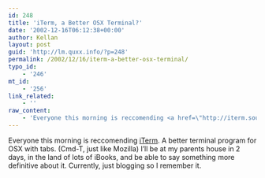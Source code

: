 ```yaml
---
id: 248
title: 'iTerm, a Better OSX Terminal?'
date: '2002-12-16T06:12:38+00:00'
author: Kellan
layout: post
guid: 'http://lm.quxx.info/?p=248'
permalink: /2002/12/16/iterm-a-better-osx-terminal/
typo_id:
    - '246'
mt_id:
    - '256'
link_related:
    - ''
raw_content:
    - 'Everyone this morning is reccomending <a href=\"http://iterm.sourceforge.net/\">iTerm</a>.  A better terminal program for OSX with tabs. (Cmd-T, just like Mozilla)  I\''ll be at my parents house in 2 days, in the land of lots of iBooks, and be able to say something more definitive about it.  Currently, just blogging so I remember it.'
---
```


Everyone this morning is reccomending [iTerm](http://iterm.sourceforge.net/). A better terminal program for OSX with tabs. (Cmd-T, just like Mozilla) I’ll be at my parents house in 2 days, in the land of lots of iBooks, and be able to say something more definitive about it. Currently, just blogging so I remember it.